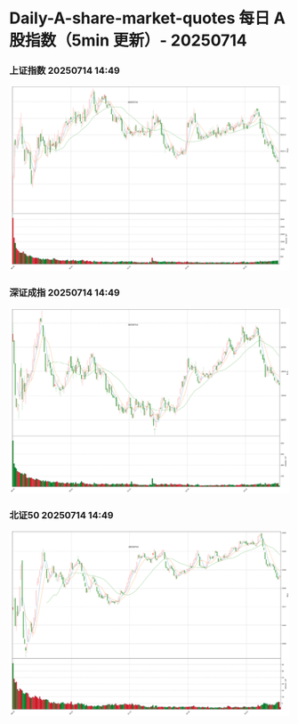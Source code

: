 
# Daily-A-share-market-quotes 每日 A 股指数（5min 更新）- 20250714

### 上证指数 20250714 14:49
![](./fig/2025/7/20250714-sh000001.png)

### 深证成指 20250714 14:49
![](./fig/2025/7/20250714-sz399001.png)

### 北证50 20250714 14:49
![](./fig/2025/7/20250714-bj899050.png)
